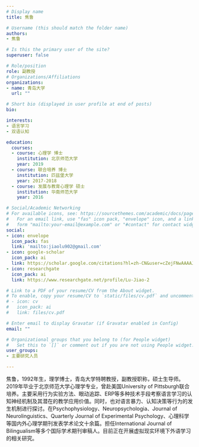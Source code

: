 ```yaml
---
# Display name
title: 焦鲁

# Username (this should match the folder name)
authors:
- 焦鲁

# Is this the primary user of the site?
superuser: false

# Role/position
role: 副教授
# Organizations/Affiliations
organizations:
- name: 青岛大学
  url: ""

# Short bio (displayed in user profile at end of posts)
bio: 

interests:
- 语言学习
- 双语认知

education:
  courses:
  - course: 心理学 博士
    institution: 北京师范大学
    year: 2019
  - course: 联合培养 博士
    institution: 匹兹堡大学 
    year: 2017-2018
  - course: 发展与教育心理学 硕士
    institution: 华南师范大学
    year: 2016

# Social/Academic Networking
# For available icons, see: https://sourcethemes.com/academic/docs/page-builder/#icons
#   For an email link, use "fas" icon pack, "envelope" icon, and a link in the
#   form "mailto:your-email@example.com" or "#contact" for contact widget.
social:
- icon: envelope
  icon_pack: fas
  link: 'mailto:jiaolu902@gmail.com'
- icon: google-scholar
  icon_pack: ai
  link: https://scholar.google.com/citations?hl=zh-CN&user=cZejFNwAAAAJ
- icon: researchgate
  icon_pack: ai
  link: https://www.researchgate.net/profile/Lu-Jiao-2

# Link to a PDF of your resume/CV from the About widget.
# To enable, copy your resume/CV to `static/files/cv.pdf` and uncomment the lines below.
# - icon: cv
#   icon_pack: ai
#   link: files/cv.pdf

# Enter email to display Gravatar (if Gravatar enabled in Config)
email: ""

# Organizational groups that you belong to (for People widget)
#   Set this to `[]` or comment out if you are not using People widget.
user_groups:
- 主要研究人员

---
```


焦鲁，1992年生，理学博士，青岛大学特聘教授，副教授职称，硕士生导师。2019年毕业于北京师范大学心理学专业，曾赴美国University of Pittsburgh联合培养。主要采用行为实验方法、眼动追踪、ERP等多种技术手段考察语言学习的认知神经机制及其潜在的教学应用价值。同时，也对语言暴力、认知决策等行为的发生机制进行探讨。在Psychophysiology、Neuropsychologia、Journal of Neurolinguistics、Quarterly Journal of Experimental Psychology、心理科学等国内外心理学期刊发表学术论文十余篇。担任International Journal of Bilingualism等多个国际学术期刊审稿人。目前正在开展虚拟现实环境下外语学习的相关研究。
